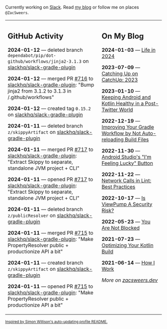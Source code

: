 Currently working on [Slack](https://slack.com/). Read [my blog](https://zacsweers.dev/) or follow me on places `@ZacSweers`.

<table><tr><td valign="top" width="60%">

## GitHub Activity
<!-- githubActivity starts -->
**2024-01-12** — deleted branch `dependabot/pip/dot-github/workflows/jinja2-3.1.3` on [slackhq/slack-gradle-plugin](https://github.com/slackhq/slack-gradle-plugin)

**2024-01-12** — merged PR [#716](https://github.com/slackhq/slack-gradle-plugin/pull/716) to [slackhq/slack-gradle-plugin](https://github.com/slackhq/slack-gradle-plugin): "Bump jinja2 from 3.1.2 to 3.1.3 in /.github/workflows"

**2024-01-12** — created tag `0.15.2` on [slackhq/slack-gradle-plugin](https://github.com/slackhq/slack-gradle-plugin)

**2024-01-11** — deleted branch `z/skippyArtifact` on [slackhq/slack-gradle-plugin](https://github.com/slackhq/slack-gradle-plugin)

**2024-01-11** — merged PR [#717](https://github.com/slackhq/slack-gradle-plugin/pull/717) to [slackhq/slack-gradle-plugin](https://github.com/slackhq/slack-gradle-plugin): "Extract Skippy to separate, standalone JVM project + CLI"

**2024-01-11** — opened PR [#717](https://github.com/slackhq/slack-gradle-plugin/pull/717) to [slackhq/slack-gradle-plugin](https://github.com/slackhq/slack-gradle-plugin): "Extract Skippy to separate, standalone JVM project + CLI"

**2024-01-11** — deleted branch `z/publicResolver` on [slackhq/slack-gradle-plugin](https://github.com/slackhq/slack-gradle-plugin)

**2024-01-11** — merged PR [#715](https://github.com/slackhq/slack-gradle-plugin/pull/715) to [slackhq/slack-gradle-plugin](https://github.com/slackhq/slack-gradle-plugin): "Make PropertyResolver public + productionize API a bit"

**2024-01-11** — created branch `z/skippyArtifact` on [slackhq/slack-gradle-plugin](https://github.com/slackhq/slack-gradle-plugin)

**2024-01-11** — opened PR [#715](https://github.com/slackhq/slack-gradle-plugin/pull/715) to [slackhq/slack-gradle-plugin](https://github.com/slackhq/slack-gradle-plugin): "Make PropertyResolver public + productionize API a bit"
<!-- githubActivity ends -->
</td><td valign="top" width="40%">

## On My Blog
<!-- blog starts -->
**2024-01-03** — [Life in 2024](https://www.zacsweers.dev/life-in-2024/)

**2023-07-09** — [Catching Up on CatchUp: 2023](https://www.zacsweers.dev/catching-up-on-catchup-2023/)

**2023-01-10** — [Keeping Android and Kotlin Healthy in a Post-Twitter World](https://www.zacsweers.dev/keeping-android-healthy/)

**2022-12-19** — [Improving Your Gradle Workflow by Not Auto-reloading Build Files](https://www.zacsweers.dev/improving-your-workflow-by-not-auto-reloading-build-files/)

**2022-11-30** — [Android Studio's "I'm Feeling Lucky" Button](https://www.zacsweers.dev/android-studios-im-feeling-lucky-button/)

**2022-11-22** — [Network Calls in Lint: Best Practices](https://www.zacsweers.dev/network-calls-in-lint-best-practices/)

**2022-10-17** — [Is ViewPump A Security Risk?](https://www.zacsweers.dev/is-viewpump-a-security-risk/)

**2022-05-23** — [You Are Not Blocked](https://www.zacsweers.dev/you-are-not-blocked/)

**2021-07-23** — [Optimizing Your Kotlin Build](https://www.zacsweers.dev/optimizing-your-kotlin-build/)

**2021-06-14** — [How I Work](https://www.zacsweers.dev/how-i-work/)
<!-- blog ends -->
_More on [zacsweers.dev](https://zacsweers.dev/)_
</td></tr></table>

<sub><a href="https://simonwillison.net/2020/Jul/10/self-updating-profile-readme/">Inspired by Simon Willison's auto-updating profile README.</a></sub>